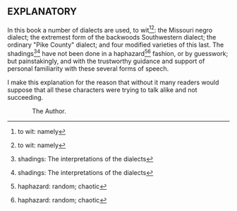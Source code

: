 EXPLANATORY
-----------------
In this book a number of dialects are used, to wit[^1][^1]: the Missouri negro dialect; the extremest form of the backwoods Southwestern dialect; the ordinary "Pike County" dialect; and four modified varieties of this last. The shadings[^2][^2] have not been done in a haphazard[^3][^3] fashion, or by guesswork; but painstakingly, and with the trustworthy guidance and support of personal familiarity with these several forms of speech.

I make this explanation for the reason that without it many readers would suppose that all these characters were trying to talk alike and not succeeding.

    The Author.

[^1]: to wit: namely
[^2]: shadings: The interpretations of the dialects
[^3]: haphazard: random; chaotic
